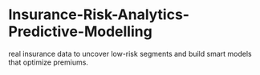 # Insurance-Risk-Analytics-Predictive-Modelling
real insurance data to uncover low-risk segments and build smart models that optimize premiums.
